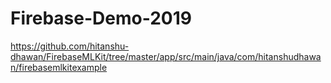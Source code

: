 # Firebase-Demo-2019
https://github.com/hitanshu-dhawan/FirebaseMLKit/tree/master/app/src/main/java/com/hitanshudhawan/firebasemlkitexample
